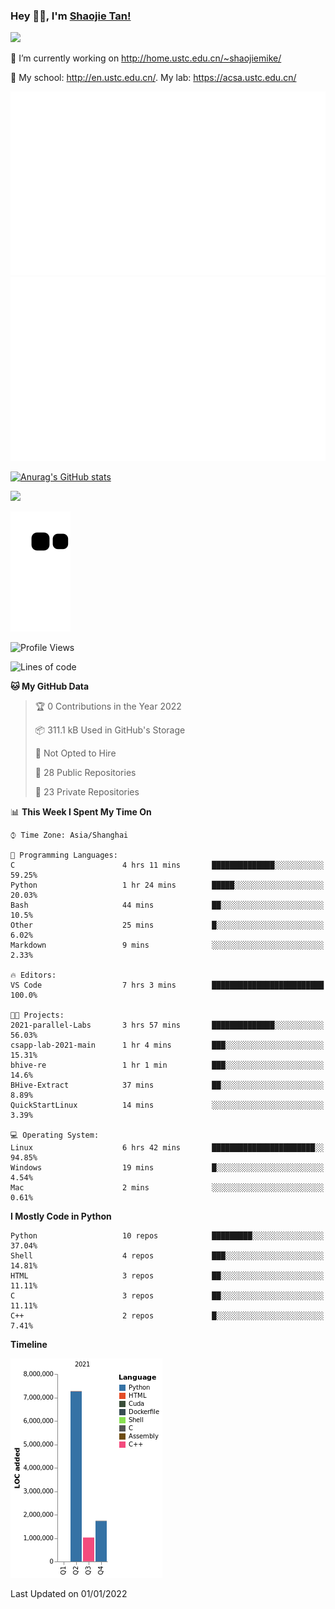 

<!--
**Kirrito-k423/Kirrito-k423** is a ✨ _special_ ✨ repository because its `README.md` (this file) appears on your GitHub profile.

Here are some ideas to get you started:

- 🔭 I’m currently working on ...
- 🌱 I’m currently learning ...
- 👯 I’m looking to collaborate on ...
- 🤔 I’m looking for help with ...
- 💬 Ask me about ...
- 📫 How to reach me: ...
- 😄 Pronouns: ...
- ⚡ Fun fact: ...
-->
### Hey 👋🏽, I'm [Shaojie Tan!](http://home.ustc.edu.cn/~shaojiemike/about)

![](https://visitor-badge.glitch.me/badge?page_id=Kirrito-k423.Kirrito-k423)

🔭 I’m currently working on http://home.ustc.edu.cn/~shaojiemike/

👯 My school: http://en.ustc.edu.cn/. My lab: https://acsa.ustc.edu.cn/

![](https://github.com/Kirrito-k423/github-stats/blob/master/generated/overview.svg)
![](https://github.com/Kirrito-k423/github-stats/blob/master/generated/languages.svg)

[![Anurag's GitHub stats](https://github-readme-stats.vercel.app/api?username=Kirrito-k423&theme=flag-india&show_icons=true&hide=stars,prs,issues,contribs)](https://github.com/anuraghazra/github-readme-stats)

![](https://github-profile-summary-cards.vercel.app/api/cards/profile-details?username=Kirrito-k423&theme=vue)

![snake gif](https://github.com/Kirrito-k423/Kirrito-k423/blob/output/github-contribution-grid-snake.svg)

<!--START_SECTION:waka-->
![Profile Views](http://img.shields.io/badge/Profile%20Views-55-blue)

![Lines of code](https://img.shields.io/badge/From%20Hello%20World%20I%27ve%20Written-10%20Million%20lines%20of%20code-blue)

**🐱 My GitHub Data** 

> 🏆 0 Contributions in the Year 2022
 > 
> 📦 311.1 kB Used in GitHub's Storage 
 > 
> 🚫 Not Opted to Hire
 > 
> 📜 28 Public Repositories 
 > 
> 🔑 23 Private Repositories  
 > 
📊 **This Week I Spent My Time On** 

```text
⌚︎ Time Zone: Asia/Shanghai

💬 Programming Languages: 
C                        4 hrs 11 mins       ██████████████░░░░░░░░░░░   59.25% 
Python                   1 hr 24 mins        █████░░░░░░░░░░░░░░░░░░░░   20.03% 
Bash                     44 mins             ██░░░░░░░░░░░░░░░░░░░░░░░   10.5% 
Other                    25 mins             █░░░░░░░░░░░░░░░░░░░░░░░░   6.02% 
Markdown                 9 mins              ░░░░░░░░░░░░░░░░░░░░░░░░░   2.33%

🔥 Editors: 
VS Code                  7 hrs 3 mins        █████████████████████████   100.0%

🐱‍💻 Projects: 
2021-parallel-Labs       3 hrs 57 mins       ██████████████░░░░░░░░░░░   56.03% 
csapp-lab-2021-main      1 hr 4 mins         ███░░░░░░░░░░░░░░░░░░░░░░   15.31% 
bhive-re                 1 hr 1 min          ███░░░░░░░░░░░░░░░░░░░░░░   14.6% 
BHive-Extract            37 mins             ██░░░░░░░░░░░░░░░░░░░░░░░   8.89% 
QuickStartLinux          14 mins             ░░░░░░░░░░░░░░░░░░░░░░░░░   3.39%

💻 Operating System: 
Linux                    6 hrs 42 mins       ███████████████████████░░   94.85% 
Windows                  19 mins             █░░░░░░░░░░░░░░░░░░░░░░░░   4.54% 
Mac                      2 mins              ░░░░░░░░░░░░░░░░░░░░░░░░░   0.61%

```

**I Mostly Code in Python** 

```text
Python                   10 repos            █████████░░░░░░░░░░░░░░░░   37.04% 
Shell                    4 repos             ███░░░░░░░░░░░░░░░░░░░░░░   14.81% 
HTML                     3 repos             ██░░░░░░░░░░░░░░░░░░░░░░░   11.11% 
C                        3 repos             ██░░░░░░░░░░░░░░░░░░░░░░░   11.11% 
C++                      2 repos             █░░░░░░░░░░░░░░░░░░░░░░░░   7.41%

```


**Timeline**

![Chart not found](https://raw.githubusercontent.com/Kirrito-k423/Kirrito-k423/main/charts/bar_graph.png) 


 Last Updated on 01/01/2022
<!--END_SECTION:waka-->

